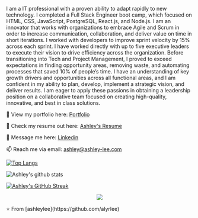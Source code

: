 I am a IT professional with a proven ability to adapt rapidly to new technology. I completed a Full Stack Engineer boot camp, which focused on HTML, CSS, JavaScript, PostgreSQL, React.js, and Node.js. I am an innovator that works with organizations to embrace Agile and Scrum in order to increase communication, collaboration, and deliver value on time in short iterations. I worked with developers to improve sprint velocity by 15% across each sprint.  I have worked directly with up to five executive leaders to execute their vision to drive efficiency across the organization. Before transitioning into Tech and Project Management, I proved to exceed expectations in finding opportunity areas, removing waste, and automating processes that saved 10% of people’s time.  I have an understanding of key growth drivers and opportunities across all functional areas, and I am confident in my ability to plan, develop, implement a strategic vision, and deliver results. I am eager to apply these passions in obtaining a leadership position on a collaborative team focused on creating high-quality, innovative, and best in class solutions.

👀 View my portfolio here: [Portfolio](https://webflow.com/design/ashleys-portfolio-4816d7)

📝 Check my resume out here: [Ashley's Resume](https://docs.google.com/document/d/1r62t5hfLTg64pTZmsfKf3Y0NXOP4lTEKvtGKAXEud1A/edit?usp=sharing)

💬 Message me here: [Linkedin](https://www.linkedin.com/in/meet-jason-humphrey/)

📫 Reach me via email: [ashley@ashley-lee.com](mailto:ashley@ashley-lee.com)



[![Top Langs](https://github-readme-stats.vercel.app/api/top-langs/?username=alyrlee&layout=compact)](https://github.com/alyrlee/github-readme-stats)

![Ashley's github stats](https://github-readme-stats.vercel.app/api?username=alyrlee&show_icons=true&theme=dark)

[![Ashley's GitHub Streak](https://github-readme-streak-stats.herokuapp.com/?user=alyrlee)](https://git.io/streak-stats)

<p align="center">
<img src="https://visitor-badge.laobi.icu/badge?page_id=ashleylee" id="counter">
</p>
⭐️ From [ashleylee](https://github.com/alyrlee)

